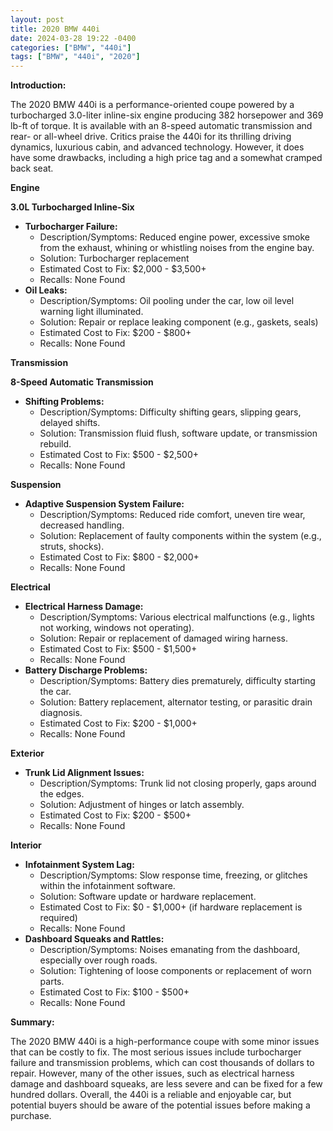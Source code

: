 ```yaml
---
layout: post
title: 2020 BMW 440i
date: 2024-03-28 19:22 -0400
categories: ["BMW", "440i"]
tags: ["BMW", "440i", "2020"]
---
```

**Introduction:**

The 2020 BMW 440i is a performance-oriented coupe powered by a turbocharged 3.0-liter inline-six engine producing 382 horsepower and 369 lb-ft of torque. It is available with an 8-speed automatic transmission and rear- or all-wheel drive. Critics praise the 440i for its thrilling driving dynamics, luxurious cabin, and advanced technology. However, it does have some drawbacks, including a high price tag and a somewhat cramped back seat.

**Engine**

**3.0L Turbocharged Inline-Six**

* **Turbocharger Failure:**
    * Description/Symptoms: Reduced engine power, excessive smoke from the exhaust, whining or whistling noises from the engine bay.
    * Solution: Turbocharger replacement
    * Estimated Cost to Fix: $2,000 - $3,500+
    * Recalls: None Found
* **Oil Leaks:**
    * Description/Symptoms: Oil pooling under the car, low oil level warning light illuminated.
    * Solution: Repair or replace leaking component (e.g., gaskets, seals)
    * Estimated Cost to Fix: $200 - $800+
    * Recalls: None Found

**Transmission**

**8-Speed Automatic Transmission**

* **Shifting Problems:**
    * Description/Symptoms: Difficulty shifting gears, slipping gears, delayed shifts.
    * Solution: Transmission fluid flush, software update, or transmission rebuild.
    * Estimated Cost to Fix: $500 - $2,500+
    * Recalls: None Found

**Suspension**

* **Adaptive Suspension System Failure:**
    * Description/Symptoms: Reduced ride comfort, uneven tire wear, decreased handling.
    * Solution: Replacement of faulty components within the system (e.g., struts, shocks).
    * Estimated Cost to Fix: $800 - $2,000+
    * Recalls: None Found

**Electrical**

* **Electrical Harness Damage:**
    * Description/Symptoms: Various electrical malfunctions (e.g., lights not working, windows not operating).
    * Solution: Repair or replacement of damaged wiring harness.
    * Estimated Cost to Fix: $500 - $1,500+
    * Recalls: None Found
* **Battery Discharge Problems:**
    * Description/Symptoms: Battery dies prematurely, difficulty starting the car.
    * Solution: Battery replacement, alternator testing, or parasitic drain diagnosis.
    * Estimated Cost to Fix: $200 - $1,000+
    * Recalls: None Found

**Exterior**

* **Trunk Lid Alignment Issues:**
    * Description/Symptoms: Trunk lid not closing properly, gaps around the edges.
    * Solution: Adjustment of hinges or latch assembly.
    * Estimated Cost to Fix: $200 - $500+
    * Recalls: None Found

**Interior**

* **Infotainment System Lag:**
    * Description/Symptoms: Slow response time, freezing, or glitches within the infotainment software.
    * Solution: Software update or hardware replacement.
    * Estimated Cost to Fix: $0 - $1,000+ (if hardware replacement is required)
    * Recalls: None Found
* **Dashboard Squeaks and Rattles:**
    * Description/Symptoms: Noises emanating from the dashboard, especially over rough roads.
    * Solution: Tightening of loose components or replacement of worn parts.
    * Estimated Cost to Fix: $100 - $500+
    * Recalls: None Found

**Summary:**

The 2020 BMW 440i is a high-performance coupe with some minor issues that can be costly to fix. The most serious issues include turbocharger failure and transmission problems, which can cost thousands of dollars to repair. However, many of the other issues, such as electrical harness damage and dashboard squeaks, are less severe and can be fixed for a few hundred dollars. Overall, the 440i is a reliable and enjoyable car, but potential buyers should be aware of the potential issues before making a purchase.
